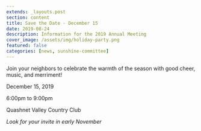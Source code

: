 ```yaml
---
extends: _layouts.post
section: content
title: Save the Date - December 15
date: 2019-08-24
description: Information for the 2019 Annual Meeting
cover_image: /assets/img/holiday-party.png
featured: false
categories: [news, sunshine-committee]
---
```


Join your neighbors to celebrate the warmth of the season with good cheer, music, and merriment!

December 15, 2019

6:00pm to 9:00pm

Quashnet Valley Country Club

_Look for your invite in early November_

